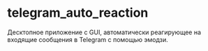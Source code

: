 # telegram_auto_reaction
Десктопное приложение с GUI, автоматически реагирующее на входящие сообщения в Telegram с помощью эмодзи.
